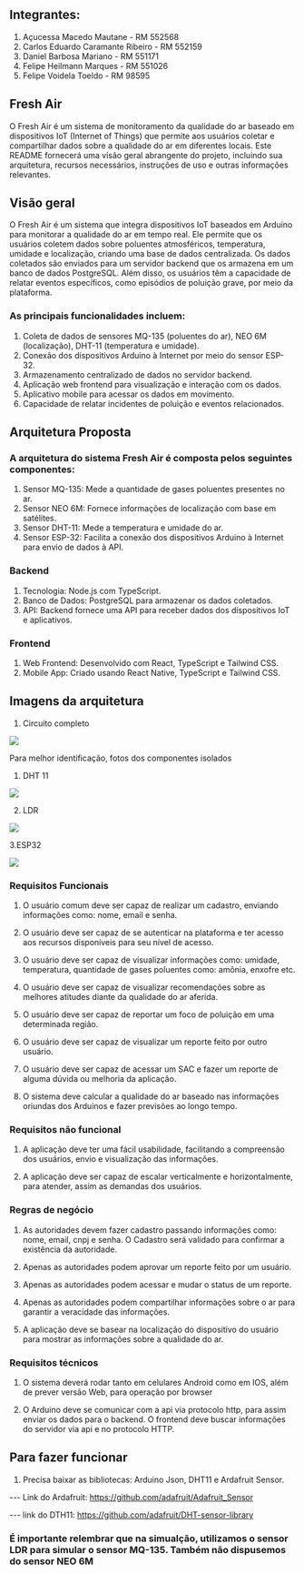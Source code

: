 ## Integrantes:

1. Açucessa Macedo Mautane - RM 552568
2. Carlos Eduardo Caramante Ribeiro - RM 552159
3. Daniel Barbosa Mariano - RM 551171
4. Felipe Heilmann Marques - RM 551026
5. Felipe Voidela Toeldo - RM 98595

## Fresh Air

O Fresh Air é um sistema de monitoramento da qualidade do ar baseado em dispositivos IoT (Internet of Things) que permite aos usuários coletar e compartilhar dados sobre a qualidade do ar em diferentes locais. Este README fornecerá uma visão geral abrangente do projeto, incluindo sua arquitetura, recursos necessários, instruções de uso e outras informações relevantes.


## Visão geral

O Fresh Air é um sistema que integra dispositivos IoT baseados em Arduino para monitorar a qualidade do ar em tempo real. Ele permite que os usuários coletem dados sobre poluentes atmosféricos, temperatura, umidade e localização, criando uma base de dados centralizada. Os dados coletados são enviados para um servidor backend que os armazena em um banco de dados PostgreSQL. Além disso, os usuários têm a capacidade de relatar eventos específicos, como episódios de poluição grave, por meio da plataforma.

### As principais funcionalidades incluem:

1. Coleta de dados de sensores MQ-135 (poluentes do ar), NEO 6M (localização), DHT-11 (temperatura e umidade).
2. Conexão dos dispositivos Arduino à Internet por meio do sensor ESP-32.
3. Armazenamento centralizado de dados no servidor backend.
4. Aplicação web frontend para visualização e interação com os dados.
5. Aplicativo mobile para acessar os dados em movimento.
6. Capacidade de relatar incidentes de poluição e eventos relacionados.

## Arquitetura Proposta

### A arquitetura do sistema Fresh Air é composta pelos seguintes componentes:

1. Sensor MQ-135: Mede a quantidade de gases poluentes presentes no ar.
2. Sensor NEO 6M: Fornece informações de localização com base em satélites.
3. Sensor DHT-11: Mede a temperatura e umidade do ar.
4. Sensor ESP-32: Facilita a conexão dos dispositivos Arduino à Internet para envio de dados à API.

### Backend
1. Tecnologia: Node.js com TypeScript.
2. Banco de Dados: PostgreSQL para armazenar os dados coletados.
3. API: Backend fornece uma API para receber dados dos dispositivos IoT e aplicativos.

### Frontend
1. Web Frontend: Desenvolvido com React, TypeScript e Tailwind CSS.
2. Mobile App: Criado usando React Native, TypeScript e Tailwind CSS.

## Imagens da arquitetura

1. Circuito completo

<img src="./circuito.jpg">

Para melhor identificação, fotos dos componentes isolados

1. DHT 11

<img src="./dht11.png">

2. LDR

<img src="./ldr.png">

3.ESP32

<img src="./esp32.png">

### Requisitos Funcionais

1. O usuário comum deve ser capaz de realizar um cadastro, enviando informações como: nome, email e senha.

2. O usuário deve ser capaz de se autenticar na plataforma e ter acesso aos recursos disponíveis para seu nível de acesso.

3. O usuário deve ser capaz de visualizar informações como: umidade, temperatura, quantidade de gases poluentes como: amônia, enxofre etc.

4. O usuário deve ser capaz de visualizar recomendações sobre as melhores atitudes diante da qualidade do ar aferida.

5. O usuário deve ser capaz de reportar um foco de poluição em uma determinada região.

6. O usuário deve ser capaz de visualizar um reporte feito por outro usuário. 

7. O usuário deve ser capaz de acessar um SAC e fazer um reporte de alguma dúvida ou melhoria da aplicação.

8. O sistema deve calcular a qualidade do ar baseado nas informações oriundas dos Arduinos e fazer previsões ao longo tempo.

### Requisitos não funcional

1. A aplicação deve ter uma fácil usabilidade, facilitando a compreensão dos usuários, envio e visualização das informações.

2. A aplicação deve ser capaz de escalar verticalmente e horizontalmente, para atender, assim as demandas dos usuários.

### Regras de negócio

1. As autoridades devem fazer cadastro passando informações como: nome, email, cnpj e senha.
O Cadastro será validado para confirmar a existência da autoridade.

2. Apenas as autoridades podem aprovar um reporte feito por um usuário.

3. Apenas as autoridades podem acessar e mudar o status de um reporte.

4. Apenas as autoridades podem compartilhar informações sobre o ar para garantir a veracidade das informações.

5. A aplicação deve se basear na localização do dispositivo do usuário para mostrar as informações sobre a qualidade do ar.

### Requisitos técnicos

1. O sistema deverá rodar tanto em celulares Android como em IOS, além de prever versão Web, para operação por browser

2. O Arduino deve se comunicar com a api via protocolo http, para assim enviar os dados para o backend. 
O frontend deve buscar informações do servidor via api e no protocolo HTTP.

## Para fazer funcionar

1. Precisa baixar as bibliotecas: Arduino Json, DHT11 e Ardafruit Sensor.

--- Link do Ardafruit: https://github.com/adafruit/Adafruit_Sensor

--- link do DTH11: https://github.com/adafruit/DHT-sensor-library 

### É importante relembrar que na simualção, utilizamos o sensor LDR para simular o sensor MQ-135. Também não dispusemos do sensor NEO 6M